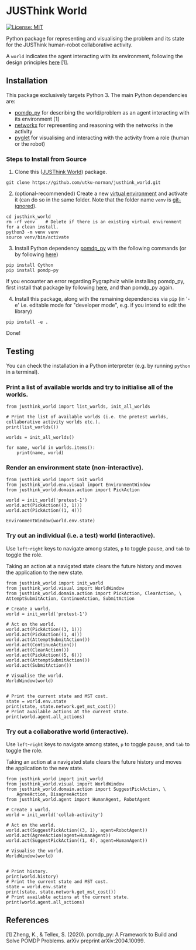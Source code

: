 # JUSThink World

[![License: MIT](https://img.shields.io/badge/License-MIT-yellow.svg)](https://opensource.org/licenses/MIT)

Python package for representing and visualising the problem and its state for the JUSThink human-robot collaborative activity.

A `world` indicates the agent interacting with its environment, following the design principles [here](https://h2r.github.io/pomdp-py/html/design_principles.html) [1].

## Installation

This package exclusively targets Python 3. 
The main Python dependencies are:

* [pomdp_py](https://h2r.github.io/pomdp-py/html/) for describing the world/problem as an agent interacting with its environment [1]
* [networkx](https://networkx.org/) for representing and reasoning with the networks in the activity
* [pyglet](https://pyglet.readthedocs.io/en/latest/) for visualising and interacting with the activity from a role (human or the robot)

### Steps to Install from Source

1) Clone this ([JUSThink World](https://github.com/utku-norman/justhink_world)) package.
```
git clone https://github.com/utku-norman/justhink_world.git
```

2) (optional-recommended) Create a new [virtual environment](https://docs.python.org/3/tutorial/venv.html) and activate it (can do so in the same folder. Note that the folder name `venv` is [git-ignored](https://git-scm.com/docs/gitignore)).
```
cd justhink_world
rm -rf venv    # Delete if there is an existing virtual environment for a clean install.
python3 -m venv venv
source venv/bin/activate
```

3) Install Python dependency [pomdp_py](https://h2r.github.io/pomdp-py/html/) with the following commands (or by following [here](https://h2r.github.io/pomdp-py/html/installation.html))
```
pip install Cython
pip install pomdp-py
```
If you encounter an error regarding Pygraphviz while installing pomdp_py, first install that package by following [here](https://pygraphviz.github.io/documentation/stable/install.html), and than pomdp_py again.

4) Install this package, along with the remaining dependencies via `pip` (in '-e' i.e. editable mode for "developer mode", e.g. if you intend to edit the library)
```
pip install -e .
```

Done!

## Testing

You can check the installation in a Python interpreter (e.g. by running `python` in a terminal).

### Print a list of available worlds and try to initialise all of the worlds.
```
from justhink_world import list_worlds, init_all_worlds

# Print the list of available worlds (i.e. the pretest worlds, collaborative activity worlds etc.).
print(list_worlds())

worlds = init_all_worlds()

for name, world in worlds.items():
    print(name, world)
```

### Render an environment state (non-interactive).
```
from justhink_world import init_world
from justhink_world.env.visual import EnvironmentWindow
from justhink_world.domain.action import PickAction

world = init_world('pretest-1')
world.act(PickAction((3, 1)))
world.act(PickAction((1, 4)))

EnvironmentWindow(world.env.state)
```


### Try out an individual (i.e. a test) world (interactive).
Use `left`-`right` keys to navigate among states, `p` to toggle pause, and `tab` to toggle the role.

Taking an action at a navigated state clears the future history and moves the application to the new state.

```
from justhink_world import init_world
from justhink_world.visual import WorldWindow
from justhink_world.domain.action import PickAction, ClearAction, \
AttemptSubmitAction, ContinueAction, SubmitAction

# Create a world.
world = init_world('pretest-1')

# Act on the world.
world.act(PickAction((3, 1)))
world.act(PickAction((1, 4)))
world.act(AttemptSubmitAction())
world.act(ContinueAction())
world.act(ClearAction())
world.act(PickAction((5, 6)))
world.act(AttemptSubmitAction())
world.act(SubmitAction())

# Visualise the world.
WorldWindow(world)


# Print the current state and MST cost.
state = world.env.state
print(state, state.network.get_mst_cost())
# Print available actions at the current state.
print(world.agent.all_actions)
```


### Try out a collaborative world (interactive).
Use `left`-`right` keys to navigate among states, `p` to toggle pause, and `tab` to toggle the role.

Taking an action at a navigated state clears the future history and moves the application to the new state.

```
from justhink_world import init_world
from justhink_world.visual import WorldWindow
from justhink_world.domain.action import SuggestPickAction, \
	AgreeAction, DisagreeAction
from justhink_world.agent import HumanAgent, RobotAgent

# Create a world.
world = init_world('collab-activity')

# Act on the world.
world.act(SuggestPickAction((3, 1), agent=RobotAgent))
world.act(AgreeAction(agent=HumanAgent))
world.act(SuggestPickAction((1, 4), agent=HumanAgent))

# Visualise the world.
WorldWindow(world)


# Print history.
print(world.history)
# Print the current state and MST cost.
state = world.env.state
print(state, state.network.get_mst_cost())
# Print available actions at the current state.
print(world.agent.all_actions)
```



## References <a name="references"></a>

[1] Zheng, K., & Tellex, S. (2020). pomdp_py: A Framework to Build and Solve POMDP Problems. arXiv preprint arXiv:2004.10099.